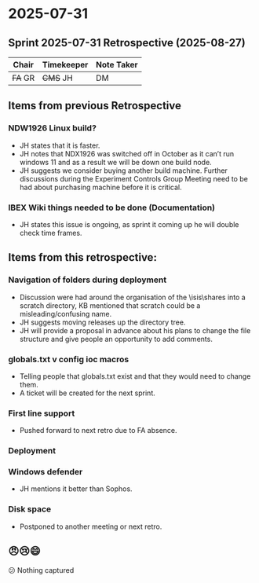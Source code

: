 # 2025-07-31

## Sprint 2025-07-31 Retrospective (2025-08-27)

| Chair | Timekeeper | Note Taker |
|-------|------------|------------|
| ~~FA~~ GR    | ~~CMS~~ JH         | DM        |

## Items from previous Retrospective
### NDW1926 Linux build?
 - JH states that it is faster.
 - JH notes that NDX1926 was switched off in October as it can’t run windows 11 and as a result we will be down one build node.
 - JH suggests we consider buying another build machine. Further discussions during the Experiment Controls Group Meeting need to be had about purchasing machine before it is critical.

### IBEX Wiki things needed to be done (Documentation)
 - JH states this issue is ongoing, as sprint it coming up he will double check time frames.

## Items from this retrospective:
###  Navigation of folders during deployment
 - Discussion were had around the organisation of the \\isis\shares into a scratch directory, KB mentioned that scratch could be a misleading/confusing name.
 - JH suggests moving releases up the directory tree.
 - JH will provide a proposal in advance about his plans to change the file structure and give people an opportunity to add comments.

### globals.txt v config ioc macros
 - Telling people that globals.txt exist and that they would need to change them.
 - A ticket will be created for the next sprint.

### First line support 
 - Pushed forward to next retro due to FA absence. 

### Deployment

### Windows defender 
 - JH mentions it better than Sophos.

### Disk space
 - Postponed to another meeting or next retro.
    
## 😠😢😄
😕 Nothing captured


